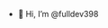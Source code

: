 - 👋 Hi, I’m @fulldev398


<!---
fulldev398/fulldev398 is a ✨ special ✨ repository because its `README.md` (this file) appears on your GitHub profile.
You can click the Preview link to take a look at your changes.
--->
